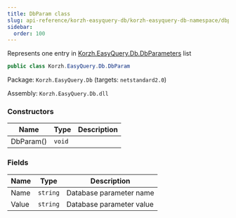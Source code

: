 ```yaml
---
title: DbParam class
slug: api-reference/korzh-easyquery-db/korzh-easyquery-db-namespace/dbparam-class
sidebar:
  order: 100
---
```


Represents one entry in [Korzh.EasyQuery.Db.DbParameters](/easyquery/docs/api-reference/korzh-easyquery-db/korzh-easyquery-db-namespace/dbparameters-class) list
```csharp
public class Korzh.EasyQuery.Db.DbParam

```
Package: `Korzh.EasyQuery.Db` (targets: `netstandard2.0`)

Assembly: `Korzh.EasyQuery.Db.dll`

### Constructors

| Name | Type | Description | 
| --- | --- | --- | 
| DbParam() | `void` |  | 


### Fields

| Name | Type | Description | 
| --- | --- | --- | 
| Name | `string` | Database parameter name | 
| Value | `string` | Database parameter value |

